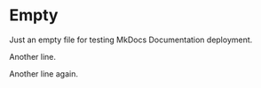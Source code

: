 # Empty

Just an empty file for testing MkDocs Documentation deployment.

Another line.

Another line again.

